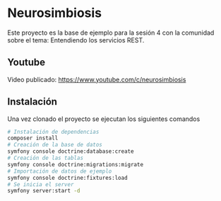 Neurosimbiosis
==============

Este proyecto es la base de ejemplo para la
sesión 4 con la comunidad sobre el tema:
Entendiendo los servicios REST.

Youtube
-------

Video publicado: https://www.youtube.com/c/neurosimbiosis

Instalación
-----------

Una vez clonado el proyecto se ejecutan 
los siguientes comandos

~~~bash
# Instalación de dependencias
composer install
# Creación de la base de datos
symfony console doctrine:database:create
# Creación de las tablas
symfony console doctrine:migrations:migrate
# Importación de datos de ejemplo
symfony console doctrine:fixtures:load
# Se inicia el server
symfony server:start -d
~~~

